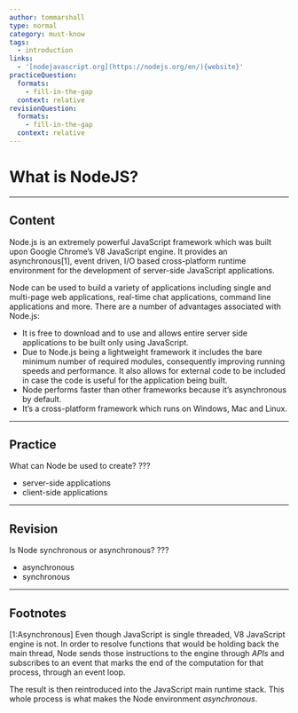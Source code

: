 ```yaml
---
author: tommarshall
type: normal
category: must-know
tags:
  - introduction
links:
  - '[nodejavascript.org](https://nodejs.org/en/){website}'
practiceQuestion:
  formats:
    - fill-in-the-gap
  context: relative
revisionQuestion:
  formats:
    - fill-in-the-gap
  context: relative
---
```


# What is NodeJS?


---

## Content

Node.js is an extremely powerful JavaScript framework which was built upon Google Chrome’s V8 JavaScript engine. It provides an asynchronous[1], event driven, I/O based cross-platform runtime environment for the development of server-side JavaScript applications.

Node can be used to build a variety of applications including single and multi-page web applications, real-time chat applications, command line applications and more. There are a number of advantages associated with Node.js:

- It is free to download and to use and allows entire server side applications to be built only using JavaScript.
- Due to Node.js being a lightweight framework it includes the bare minimum number of required modules, consequently improving running speeds and performance. It also allows for external code to be included in case the code is useful for the application being built.
- Node performs faster than other frameworks because it’s asynchronous by default.
- It’s a cross-platform framework which runs on Windows, Mac and Linux.


---

## Practice

What can Node be used to create?
???

- server-side applications
- client-side applications


---

## Revision

Is Node synchronous or asynchronous?
???

- asynchronous
- synchronous


---

## Footnotes

[1:Asynchronous]
Even though JavaScript is single threaded, V8 JavaScript engine is not. In order to resolve functions that would be holding back the main thread, Node sends those instructions to the engine through *APIs* and subscribes to an event that marks the end of the computation for that process, through an event loop.

The result is then reintroduced into the JavaScript main runtime stack. This whole process is what makes the Node environment *asynchronous*.

